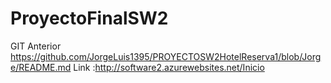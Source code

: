 # ProyectoFinalSW2
GIT Anterior https://github.com/JorgeLuis1395/PROYECTOSW2HotelReserva1/blob/Jorge/README.md
Link :http://software2.azurewebsites.net/Inicio

